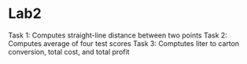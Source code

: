 # Lab2

Task 1: Computes straight-line distance between two points
Task 2: Computes average of four test scores
Task 3: Comptutes liter to carton conversion, total cost, and total profit
